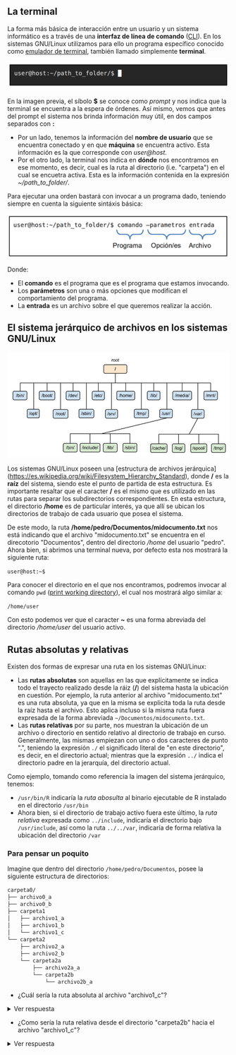 ## La terminal
La forma más básica de interacción entre un usuario y un sistema informático es a través de una **interfaz de línea de comando** ([CLI](https://es.wikipedia.org/wiki/Interfaz_de_l%C3%ADnea_de_comandos)). En los sistemas GNU/Linux utilizamos para ello un programa específico conocido como [emulador de terminal](https://es.wikipedia.org/wiki/Emulador_de_terminal), también llamado simplemente **terminal**.

![pic1](/pics/terminal.png)

En la imagen previa, el síbolo **$** se conoce como *prompt* y nos indica que la terminal se encuentra a la espera de órdenes. Así mismo, vemos que antes del prompt el sistema nos brinda información muy útil, en dos campos separados con **:**
- Por un lado, tenemos la información del **nombre de usuario** que se encuentra conectado y en que **máquina** se encuentra activo. Esta información es la que corresponde con *user@host*.
- Por el otro lado, la terminal nos indica en **dónde** nos encontramos en ese momento, es decir, cual es la ruta al directorio (i.e. "carpeta") en el cual se encuetra activa. Esta es la información contenida en la expresión *~/path_to_folder/*.

Para ejecutar una orden bastará con invocar a un programa dado, teniendo siempre en cuenta la siguiente sintáxis básica:

![pic2](/pics/orden.png)

Donde:
- El **comando** es el programa que es el programa que estamos invocando.
- Los **parámetros** son una o más opciones que modifican el comportamiento del programa.
- La **entrada** es un archivo sobre el que queremos realizar la acción.

## El sistema jerárquico de archivos en los sistemas GNU/Linux
![pic3](/pics/linux-filesystem22.jpg)

Los sistemas GNU/Linux poseen una [estructura de archivos jerárquica] (https://es.wikipedia.org/wiki/Filesystem_Hierarchy_Standard), donde **/** es la **raíz** del sistema, siendo este el punto de partida de esta estructura.
Es importante resaltar que el caracter **/** es el mismo que es utilizado en las rutas para separar los subdirectorios correspondientes. En esta estructura, el directorio **/home** es de particular interés, ya que allí se ubican los directorios de trabajo de cada usuario que posea el sistema.

De este modo, la ruta **/home/pedro/Documentos/midocumento.txt** nos está indicando que el archivo "midocumento.txt" se encuentra en el direcotorio "Documentos", dentro del directorio */home* del usuario "pedro". Ahora bien, si abrimos una terminal nueva, por defecto esta nos mostrará la siguiente ruta:

```user@host:~$```

Para conocer el directorio en el que nos encontramos, podremos invocar al comando ```pwd``` ([print working directory](https://man7.org/linux/man-pages/man1/pwd.1.html)), el cual nos mostrará algo similar a:

```/home/user```

Con esto podemos ver que el caracter **~** es una forma abreviada del directorio */home/user* del usuario activo.

## Rutas absolutas y relativas
Existen dos formas de expresar una ruta en los sistemas GNU/Linux:
- Las **rutas absolutas** son aquellas en las que explícitamente se indica todo el trayecto realizado desde la ráiz (**/**) del sistema hasta la ubicación en cuestión. Por ejemplo, la ruta anterior al archivo "midocumento.txt" es una ruta absoluta, ya que en la misma se explicita toda la ruta desde la raíz hasta el archivo. Esto aplica incluso si la misma ruta fuera expresada de la forma abreviada ```~/Documentos/midocumento.txt```.
- Las **rutas relativas** por su parte, nos muestran la ubicación de un archivo o directorio en sentido relativo al directorio de trabajo en curso. Generalmente, las mismas empiezan con uno o dos caracteres de punto ".", teniendo la expresión ```./``` el significado literal de "en este directorio", es decir, en el directorio actual; mientras que la expresión ```../``` indica el directorio padre en la jerarquía, del directorio actual.

Como ejemplo, tomando como referencia la imagen del sistema jerárquico, tenemos:
- ```/usr/bin/R``` indicaría la *ruta abosulta* al binario ejecutable de R instalado en el directorio ```/usr/bin```
- Ahora bien, si el directorio de trabajo activo fuera este último, la *ruta relativa* expresada como ```../include```, indicaría el directorio bajo ```/usr/include```, así como la ruta ```../../var```, indicaría de forma relativa la ubicación del directorio ```/var```

### Para pensar un poquito
Imagine que dentro del directorio ```/home/pedro/Documentos```, posee la siguiente estructura de directorios:
 ```
carpeta0/
├── archivo0_a
├── archivo0_b
├── carpeta1
│   ├── archivo1_a
│   ├── archivo1_b
│   └── archivo1_c
└── carpeta2
     ├── archivo2_a
     ├── archivo2_b
     └── carpeta2a
         ├── archivo2a_a
         └── carpeta2b
             └── archivo2b_a     
```
- ¿Cuál sería la ruta absoluta al archivo "archivo1_c"?

<details>
  <summary>Ver respuesta</summary>

  ```
  /home/pedro/Documentos/carpeta0/carpeta1/archivo1_c
  ```
</details>

- ¿Como sería la ruta relativa desde el directorio "carpeta2b" hacia el archivo "archivo1_c"?

<details>
  <summary>Ver respuesta</summary>

  ```
  ../../../carpeta1/archivo1_c
  ```
</details>
